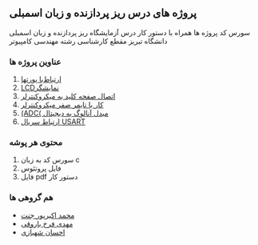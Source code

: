 ## پروژه های درس ریز پردازنده و زبان اسمبلی
سورس کد پروژه ها همراه با دستور کار درس آزمایشگاه ریز پردازنده و زبان اسمبلی دانشگاه تبریز مقطع کارشناسی رشته مهندسی کامپیوتر

### عناوین پروژه ها
1. [‫ارﺗﺒﺎط‬‫ﺑﺎ‬ ‫ﭘﻮرﺗﻬﺎ‬](Project-1/readme.md)
2. [‫ﻧﻤﺎﯾﺸﮕﺮ‬‫‪LCD‬‬](Project-2/readme.md)
3. [‫اﺗﺼﺎل‬ ‫ﺻﻔﺤﻪ‬ ‫ﮐﻠﯿﺪ‬ ‫ﺑﻪ‬ ‫ﻣﯿﮑﺮوﮐﻨﺘﺮﻟﺮ‬](Project-3/readme.md)
4. [‫ﮐﺎر‬ ‫ﺑﺎ‬ ‫ﺗﺎﯾﻤﺮ‬ ‫ﺻﻔﺮ‬ ‫ﻣﯿﮑﺮوﮐﻨﺘﺮﻟﺮ‬](Project-4/readme.md)
5. [‫ﻣﺒﺪل‬ ‫آﻧﺎﻟﻮگ‬ ‫ﺑﻪ‬ ‫دﯾﺠﯿﺘﺎل‬ ‫)‪(ADC‬‬](Project-5/readme.md)
6. [‫ارﺗﺒﺎط‬ ‫ﺳﺮﯾﺎل‬ ‫‪USART‬‬](Project-6/readme.md)

### محتوی هر پوشه
1. سورس کد به زبان c
2. فایل پروتئوس
3. فایل pdf دستور کار

### هم گروهی ها
- [محمد اکبرپور جنت](https://github.com/mohammad-Akbarpour)
- [مهدی فرخ باروقی](https://github.com/Mahdi-Farrokh-Baroughi)
- [احسان شهبازی](https://github.com/EhsanShahbazii)
